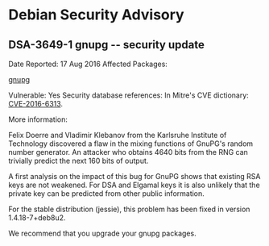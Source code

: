 
Debian Security Advisory
========================


DSA-3649-1 gnupg -- security update
-----------------------------------



Date Reported:
17 Aug 2016
Affected Packages:

[gnupg](https://packages.debian.org/src:gnupg)

Vulnerable:
Yes
Security database references:
In Mitre's CVE dictionary: [CVE-2016-6313](https://security-tracker.debian.org/tracker/CVE-2016-6313).  

More information:

Felix Doerre and Vladimir Klebanov from the Karlsruhe Institute of
Technology discovered a flaw in the mixing functions of GnuPG's random
number generator. An attacker who obtains 4640 bits from the RNG can
trivially predict the next 160 bits of output.


A first analysis on the impact of this bug for GnuPG shows that existing
RSA keys are not weakened. For DSA and Elgamal keys it is also unlikely
that the private key can be predicted from other public information.


For the stable distribution (jessie), this problem has been fixed in
version 1.4.18-7+deb8u2.


We recommend that you upgrade your gnupg packages.





